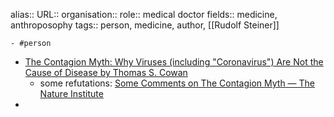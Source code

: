 alias::
URL::
organisation::
role:: medical doctor
fields:: medicine, anthroposophy
tags:: person, medicine, author, [[Rudolf Steiner]]

	- #person
- [The Contagion Myth: Why Viruses (including "Coronavirus") Are Not the Cause of Disease by Thomas S. Cowan](https://www.goodreads.com/en/book/show/54786062-the-contagion-myth)
	- some refutations: [Some Comments on The Contagion Myth — The Nature Institute](https://www.natureinstitute.org/article/craig-holdrege-and-jon-mcalice/some-comments-on-the-contagion-myth)
-